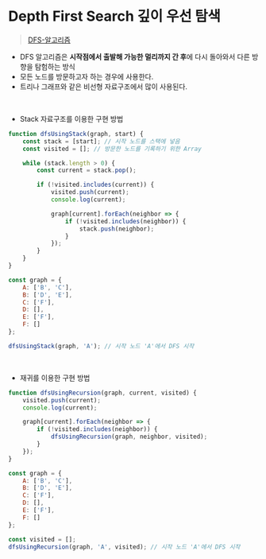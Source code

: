 # Depth First Search 깊이 우선 탐색

> [DFS-알고리즘](https://velog.io/@jiwonyyy/DFS-%EC%95%8C%EA%B3%A0%EB%A6%AC%EC%A6%98)
- DFS 알고리즘은 **시작점에서 출발해 가능한 멀리까지 간 후**에 다시 돌아와서 다른 방향을 탐험하는 방식
- 모든 노드를 방문하고자 하는 경우에 사용한다.
- 트리나 그래프와 같은 비선형 자료구조에서 많이 사용된다.

<br/>
  
- Stack 자료구조를 이용한 구현 방법
  
```javascript
function dfsUsingStack(graph, start) {
    const stack = [start]; // 시작 노드를 스택에 넣음
    const visited = []; // 방문한 노드를 기록하기 위한 Array

    while (stack.length > 0) {
        const current = stack.pop();

        if (!visited.includes(current)) {
            visited.push(current);
            console.log(current);

            graph[current].forEach(neighbor => {
                if (!visited.includes(neighbor)) {
                    stack.push(neighbor);
                }
            });
        }
    }
}

const graph = {
    A: ['B', 'C'],
    B: ['D', 'E'],
    C: ['F'],
    D: [],
    E: ['F'],
    F: []
};

dfsUsingStack(graph, 'A'); // 시작 노드 'A'에서 DFS 시작
```

<br/>

- 재귀를 이용한 구현 방법
  
```javascript
function dfsUsingRecursion(graph, current, visited) {
    visited.push(current);
    console.log(current);

    graph[current].forEach(neighbor => {
        if (!visited.includes(neighbor)) {
            dfsUsingRecursion(graph, neighbor, visited);
        }
    });
}

const graph = {
    A: ['B', 'C'],
    B: ['D', 'E'],
    C: ['F'],
    D: [],
    E: ['F'],
    F: []
};

const visited = [];
dfsUsingRecursion(graph, 'A', visited); // 시작 노드 'A'에서 DFS 시작
```
